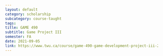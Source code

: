 ```yaml
---
layout: default
category: scholarship
subcategory: course-taught
tags:
title: GAME 490
subtitle: Game Project III
semester: FA
date: 2021-09-05
link: https://www.twu.ca/course/game-490-game-development-project-iii-2021-2022
---
```

